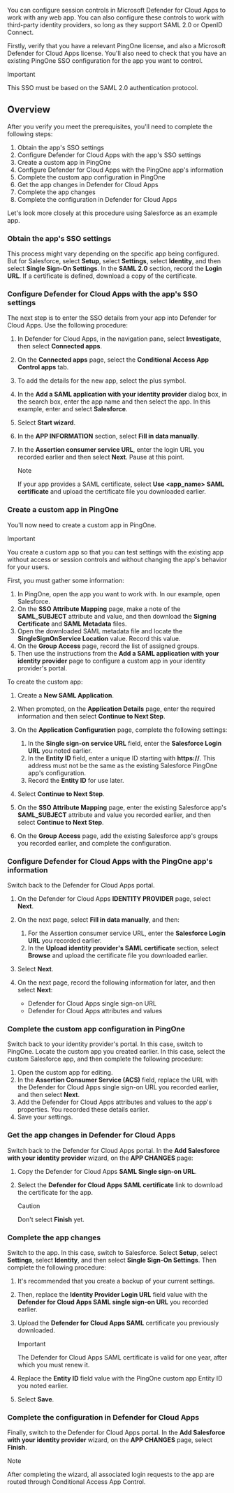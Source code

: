 You can configure session controls in Microsoft Defender for Cloud Apps to work with any web app. You can also configure these controls to work with third-party identity providers, so long as they support SAML 2.0 or OpenID Connect.

Firstly, verify that you have a relevant PingOne license, and also a Microsoft Defender for Cloud Apps license. You'll also need to check that you have an existing PingOne SSO configuration for the app you want to control.

> [!IMPORTANT]
> This SSO must be based on the SAML 2.0 authentication protocol.

## Overview

After you verify you meet the prerequisites, you'll need to complete the following steps:

1. Obtain the app's SSO settings
1. Configure Defender for Cloud Apps with the app's SSO settings
1. Create a custom app in PingOne
1. Configure Defender for Cloud Apps with the PingOne app's information
1. Complete the custom app configuration in PingOne
1. Get the app changes in Defender for Cloud Apps
1. Complete the app changes
1. Complete the configuration in Defender for Cloud Apps

Let's look more closely at this procedure using Salesforce as an example app.

### Obtain the app's SSO settings

This process might vary depending on the specific app being configured. But for Salesforce, select **Setup**, select **Settings**, select **Identity**, and then select **Single Sign-On Settings**. In the **SAML 2.0** section, record the **Login URL**. If a certificate is defined, download a copy of the certificate.

### Configure Defender for Cloud Apps with the app's SSO settings

The next step is to enter the SSO details from your app into Defender for Cloud Apps. Use the following procedure:

1. In Defender for Cloud Apps, in the navigation pane, select **Investigate**, then select **Connected apps**.
1. On the **Connected apps** page, select the **Conditional Access App Control apps** tab.
1. To add the details for the new app, select the plus symbol.
1. In the **Add a SAML application with your identity provider** dialog box, in the search box, enter the app name and then select the app. In this example, enter and select **Salesforce**.
1. Select **Start wizard**.
1. In the **APP INFORMATION** section, select **Fill in data manually**.
1. In the **Assertion consumer service URL**, enter the login URL you recorded earlier and then select **Next**. Pause at this point.

    > [!NOTE]
    > If your app provides a SAML certificate, select **Use <app_name> SAML certificate** and upload the certificate file you downloaded earlier.

### Create a custom app in PingOne

You'll now need to create a custom app in PingOne.

> [!IMPORTANT]
> You create a custom app so that you can test settings with the existing app without access or session controls and without changing the app's behavior for your users.

First, you must gather some information:

1. In PingOne, open the app you want to work with. In our example, open Salesforce.
1. On the **SSO Attribute Mapping** page, make a note of the **SAML_SUBJECT** attribute and value, and then download the **Signing Certificate** and **SAML Metadata** files.
1. Open the downloaded SAML metadata file and locate the **SingleSignOnService Location** value. Record this value.
1. On the **Group Access** page, record the list of assigned groups.
1. Then use the instructions from the **Add a SAML application with your identity provider** page to configure a custom app in your identity provider's portal.

To create the custom app:

1. Create a **New SAML Application**.
1. When prompted, on the **Application Details** page, enter the required information and then select **Continue to Next Step**.
1. On the **Application Configuration** page, complete the following settings:

    1. In the **Single sign-on service URL** field, enter the **Salesforce Login URL** you noted earlier.
    1. In the **Entity ID** field, enter a unique ID starting with **https://**. This address must not be the same as the existing Salesforce PingOne app's configuration.
    1. Record the **Entity ID** for use later.

1. Select **Continue to Next Step**.
1. On the **SSO Attribute Mapping** page, enter the existing Salesforce app's **SAML_SUBJECT** attribute and value you recorded earlier, and then select **Continue to Next Step**.
1. On the **Group Access** page, add the existing Salesforce app's groups you recorded earlier, and complete the configuration.

### Configure Defender for Cloud Apps with the PingOne app's information

Switch back to the Defender for Cloud Apps portal.

1. On the Defender for Cloud Apps **IDENTITY PROVIDER** page, select **Next**.
1. On the next page, select **Fill in data manually**, and then:

    1. For the Assertion consumer service URL, enter the **Salesforce Login URL** you recorded earlier.
    1. In the **Upload identity provider's SAML certificate** section, select **Browse** and upload the certificate file you downloaded earlier.

1. Select **Next**.
1. On the next page, record the following information for later, and then select **Next**:

    - Defender for Cloud Apps single sign-on URL
    - Defender for Cloud Apps attributes and values

### Complete the custom app configuration in PingOne

Switch back to your identity provider's portal. In this case, switch to PingOne. Locate the custom app you created earlier. In this case, select the custom Salesforce app, and then complete the following procedure:

1. Open the custom app for editing.
1. In the **Assertion Consumer Service (ACS)** field, replace the URL with the Defender for Cloud Apps single sign-on URL you recorded earlier, and then select **Next**.
1. Add the Defender for Cloud Apps attributes and values to the app's properties. You recorded these details earlier.
1. Save your settings.

### Get the app changes in Defender for Cloud Apps

Switch back to the Defender for Cloud Apps portal. In the **Add Salesforce with your identity provider** wizard, on the **APP CHANGES** page:

1. Copy the Defender for Cloud Apps **SAML Single sign-on URL**.
1. Select the **Defender for Cloud Apps SAML certificate** link to download the certificate for the app.

    > [!CAUTION]
    > Don't select **Finish** yet.

### Complete the app changes

Switch to the app. In this case, switch to Salesforce. Select **Setup**, select **Settings**, select **Identity**, and then select **Single Sign-On Settings**. Then complete the following procedure:

1. It's recommended that you create a backup of your current settings.
1. Then, replace the **Identity Provider Login URL** field value with the **Defender for Cloud Apps SAML single sign-on URL** you recorded earlier.
1. Upload the **Defender for Cloud Apps SAML** certificate you previously downloaded.

    > [!IMPORTANT]
    > The Defender for Cloud Apps SAML certificate is valid for one year, after which you must renew it.

1. Replace the **Entity ID** field value with the PingOne custom app Entity ID you noted earlier.
1. Select **Save**.

### Complete the configuration in Defender for Cloud Apps

Finally, switch to the Defender for Cloud Apps portal. In the **Add Salesforce with your identity provider** wizard, on the **APP CHANGES** page, select **Finish**.

> [!NOTE]
> After completing the wizard, all associated login requests to the app are routed through Conditional Access App Control.
